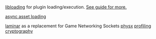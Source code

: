 
[libloading](https://docs.rs/libloading/0.7.0/libloading/) for plugin loading/execution. [See guide for more.](https://michael-f-bryan.github.io/rust-ffi-guide/dynamic_loading.html)

[async asset loading](https://rust-lang.github.io/async-book/01_getting_started/02_why_async.html)

[laminar](https://crates.io/crates/laminar) as a replacement for Game Networking Sockets
[physx](https://crates.io/crates/physx)
[profiling](https://crates.io/crates/profiling)
[cryptography](https://crates.io/crates/rustls)
